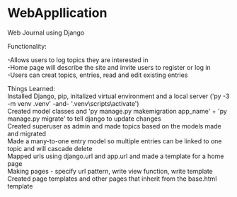 # WebAppllication  
Web Journal using Django  

Functionality:  

  -Allows users to log topics they are interested in  
  -Home page will describe the site and invite users to register or log in  
  -Users can creat topics, entries, read and edit existing entries  

Things Learned:  
Installed Django, pip, initalized virtual environment and a local server ('py -3 -m venv .venv' -and- '.venv\scripts\activate')  
Created model classes and 'py manage.py makemigration app_name' + 'py manage.py migrate' to tell django to update changes  
Created superuser as admin and made topics based on the models made and migrated  
Made a many-to-one entry model so multiple entries can be linked to one topic and will cascade delete  
Mapped urls using django.url and app.url and made a template for a home page  
Making pages - specify url pattern, write view function, write template  
Created page templates and other pages that inherit from the base.html template
